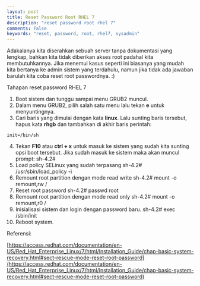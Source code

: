 ```yaml
---
layout: post
title: Reset Password Root RHEL 7
description: "reset password root rhel 7"
comments: False
keywords: "reset, password, root, rhel7, sysadmin" 
---
```


Adakalanya kita diserahkan sebuah server tanpa dokumentasi yang lengkap, bahkan kita tidak diberikan akses root padahal kita membutuhkannya. Jika menemui kasus seperti ini biasanya yang mudah kita bertanya ke admin sistem yang terdahulu, namun jika tidak ada jawaban barulah kita coba reset root passwordnya. :)

Tahapan reset password RHEL 7

1. Boot sistem dan tunggu sampai menu GRUB2 muncul.
2. Dalam menu GRUB2, pilih salah satu menu lalu tekan **e** untuk menyuntingnya.
3. Cari baris yang dimulai dengan kata **linux**. Lalu sunting baris tersebut, hapus kata **rhgb** dan tambahkan di akhir baris perintah:
```
init=/bin/sh
```
4. Tekan **F10** atau **ctrl + x** untuk masuk ke sistem yang sudah kita sunting opsi boot tersebut. Jika sudah masuk ke sistem maka akan muncul prompt:
sh-4.2#
5. Load policy SELinux yang sudah terpasang
sh-4.2# /usr/sbin/load_policy -i
6. Remount root partition dengan mode read write
sh-4.2# mount -o remount,rw /
7. Reset root password
sh-4.2# passwd root
8. Remount root partition dengan mode read only
sh-4.2# mount -o remount,r0 /
9. Inisialisasi sistem dan login dengan password baru.
sh-4.2# exec /sbin/init
10. Reboot system.

Referensi: 

[https://access.redhat.com/documentation/en-US/Red_Hat_Enterprise_Linux/7/html/Installation_Guide/chap-basic-system-recovery.html#sect-rescue-mode-reset-root-password](https://access.redhat.com/documentation/en-US/Red_Hat_Enterprise_Linux/7/html/Installation_Guide/chap-basic-system-recovery.html#sect-rescue-mode-reset-root-password)